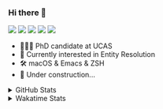 ### Hi there 👋

[![](https://img.shields.io/badge/-Email-325180?logo=maildotru&logoColor=white&style=flat-square)](mailto://wang@tianshu.me)
[![](https://img.shields.io/badge/-GitHub-black?logo=GitHub&style=flat-square)](https://github.com/tshu-w)
[![](https://img.shields.io/badge/-Telegram-26a5e4?labelColor=fafafa&logo=telegram&style=flat-square)](https://t.me/tshu_w) 
[![](https://img.shields.io/badge/-Twitter-1da1f2?logo=Twitter&logoColor=white&style=flat-square)](https://twitter.com/tshu_w)
[![](https://komarev.com/ghpvc/?username=tshu-w&color=blueviolet&style=flat-square)]()



- 🧑🏻‍🎓 PhD candidate at UCAS
- 🔭 Currently interested in Entity Resolution
- 🛠 macOS & Emacs & ZSH
- 🚧 Under construction...

<details>

<summary>GitHub Stats</summary>

![Tianshu's GitHub stats](https://github-readme-stats.vercel.app/api?username=tshu-w&show_icons=true&theme=buefy&count_private=true)
  
</details>


<details>
  <summary>Wakatime Stats</summary>

  Currently, files accessed by tramp cannot be tracked by wakatime, see https://github.com/wakatime/wakatime-mode/issues/27
  <br>
  
<!--START_SECTION:waka-->
**I'm an Early 🐤** 

```text
🌞 Morning    85 commits     █████░░░░░░░░░░░░░░░░░░░░   20.33% 
🌆 Daytime    165 commits    █████████░░░░░░░░░░░░░░░░   39.47% 
🌃 Evening    157 commits    █████████░░░░░░░░░░░░░░░░   37.56% 
🌙 Night      11 commits     ░░░░░░░░░░░░░░░░░░░░░░░░░   2.63%

```
📅 **I'm Most Productive on Monday** 

```text
Monday       102 commits    ██████░░░░░░░░░░░░░░░░░░░   24.4% 
Tuesday      49 commits     ███░░░░░░░░░░░░░░░░░░░░░░   11.72% 
Wednesday    51 commits     ███░░░░░░░░░░░░░░░░░░░░░░   12.2% 
Thursday     47 commits     ██░░░░░░░░░░░░░░░░░░░░░░░   11.24% 
Friday       36 commits     ██░░░░░░░░░░░░░░░░░░░░░░░   8.61% 
Saturday     100 commits    ██████░░░░░░░░░░░░░░░░░░░   23.92% 
Sunday       33 commits     ██░░░░░░░░░░░░░░░░░░░░░░░   7.89%

```


📊 **This Week I Spent My Time On** 

```text
💬 Programming Languages: 
sh                       18 hrs 8 mins       █████████████░░░░░░░░░░░░   53.55% 
Emacs Lisp               9 hrs 26 mins       ███████░░░░░░░░░░░░░░░░░░   27.87% 
Org                      4 hrs 1 min         ███░░░░░░░░░░░░░░░░░░░░░░   11.89% 
Other                    1 hr 13 mins        █░░░░░░░░░░░░░░░░░░░░░░░░   3.61% 
Python                   39 mins             ░░░░░░░░░░░░░░░░░░░░░░░░░   1.92%

🔥 Editors: 
Zsh                      18 hrs 8 mins       █████████████░░░░░░░░░░░░   53.55% 
Emacs                    15 hrs 20 mins      ███████████░░░░░░░░░░░░░░   45.29% 
Sublime Text             23 mins             ░░░░░░░░░░░░░░░░░░░░░░░░░   1.15% 
Unknown Editor           0 secs              ░░░░░░░░░░░░░░░░░░░░░░░░░   0.01%

🐱‍💻 Projects: 
Terminal                 13 hrs 16 mins      █████████░░░░░░░░░░░░░░░░   39.17% 
emacs                    9 hrs 49 mins       ███████░░░░░░░░░░░░░░░░░░   29.02% 
Unknown Project          4 hrs 35 mins       ███░░░░░░░░░░░░░░░░░░░░░░   13.57% 
entity_resolution        3 hrs 42 mins       ██░░░░░░░░░░░░░░░░░░░░░░░   10.95% 
dotfiles                 2 hrs 2 mins        █░░░░░░░░░░░░░░░░░░░░░░░░   6.04%

💻 Operating System: 
Mac                      27 hrs 29 mins      ████████████████████░░░░░   81.14% 
Linux                    6 hrs 23 mins       ████░░░░░░░░░░░░░░░░░░░░░   18.86%

```

**I Mostly Code in Python** 

```text
Python                   5 repos             ███████░░░░░░░░░░░░░░░░░░   27.78% 
JavaScript               3 repos             ████░░░░░░░░░░░░░░░░░░░░░   16.67% 
HTML                     2 repos             ██░░░░░░░░░░░░░░░░░░░░░░░   11.11% 
Emacs Lisp               2 repos             ██░░░░░░░░░░░░░░░░░░░░░░░   11.11% 
TeX                      2 repos             ██░░░░░░░░░░░░░░░░░░░░░░░   11.11%

```



 Last Updated on 26/06/2021
<!--END_SECTION:waka-->
</details>
